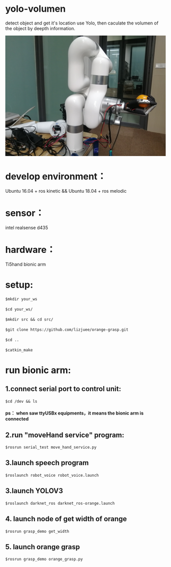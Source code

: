 # yolo-volumen
detect object and get it's location use Yolo, then caculate the volumen of the object by deepth information.

<img src="https://github.com/lizjuee/orange-grasp/blob/master/picture/2.jpg" width="600">

# develop environment：
Ubuntu 16.04 + ros kinetic &&  Ubuntu 18.04 + ros melodic

# sensor：

intel realsense d435

# hardware：

Ti5hand bionic arm
  
# setup:
```
$mkdir your_ws
     
$cd your_ws/
     
$mkdir src && cd src/
     
$git clone https://github.com/lizjuee/orange-grasp.git
     
$cd ..
     
$catkin_make
```


# run bionic arm:

## 1.connect serial port to control unit:
```
$cd /dev && ls
```
#### ps： when saw ttyUSBx equipments，it means the bionic arm is connected
## 2.run "moveHand service" program:
```
$rosrun serial_test move_hand_service.py
```

## 3.launch speech program
```
$roslaunch robot_voice robot_voice.launch
```

## 3.launch YOLOV3
```
$roslaunch darknet_ros darknet_ros-orange.launch
```

## 4. launch node of get width of orange
```
$rosrun grasp_demo get_width
```

## 5. launch orange grasp
```
$rosrun grasp_demo orange_grasp.py
```




